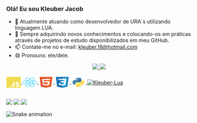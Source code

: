 ### Olá! Eu sou Kleuber Jacob



- 🔭 Atualmente atuando como desenvolvedor de URA´s utilizando linguagem LUA.
- 🌱 Sempre adquirindo novos conhecimentos e colocando-os em práticas através de projetos de estudo disponibilizados em meu GitHub.
- 📫 Contate-me no e-mail: kleuber.18@hotmail.com
- 😄 Pronouns: ele/dele.

<div align="center">
  <a href="https://github.com/KleuberJacob">
  <img height="180em" src="https://github-readme-stats.vercel.app/api?username=kleuberjacob&show_icons=true&theme=dark&include_all_commits=true&count_private=true"/>
  <img height="180em" src="https://github-readme-stats.vercel.app/api/top-langs/?username=kleuberjacob&layout=compact&langs_count=7&theme=dark"/>
</div>

<div style="display: inline_block"><br>
  <img align="center" alt="Kleuber-Js" height="30" width="40" src="https://raw.githubusercontent.com/devicons/devicon/master/icons/javascript/javascript-plain.svg">  
  <img align="center" alt="Kleuber-React" height="30" width="40" src="https://raw.githubusercontent.com/devicons/devicon/master/icons/react/react-original.svg">
  <img align="center" alt="Kleuber-HTML" height="30" width="40" src="https://raw.githubusercontent.com/devicons/devicon/master/icons/html5/html5-original.svg">
  <img align="center" alt="Kleuber-CSS" height="30" width="40" src="https://raw.githubusercontent.com/devicons/devicon/master/icons/css3/css3-original.svg">
  <img align="center" alt="Kleuber-Python" height="30" width="40" src="https://raw.githubusercontent.com/devicons/devicon/master/icons/python/python-original.svg">
  <img align="center" alt="Kleuber-Lua" height="30" width="40" src="https://cdn.jsdelivr.net/gh/devicons/devicon/icons/lua/lua-plain-wordmark.svg">
</div>

  ##
  
  <div>   
    <a href = "mailto:jacobkleuber@gmail.com"><img src="https://img.shields.io/badge/Gmail-D14836?style=for-the-badge&logo=gmail&logoColor=white"          target="_blank"></a>
    <a href="https://www.linkedin.com/in/kleuber-jacob-b0b00287/" target="_blank"><img src="https://img.shields.io/badge/LinkedIn-0077B5?style=for-the-badge&logo=linkedin&logoColor=white" target="_blank"></a> 
    <a href="#"><img src="https://img.shields.io/badge/Windows-0078D6?style=for-the-badge&logo=windows&logoColor=white"></img></a>
 
  ![Snake animation](https://github.com/kleuberjacob/kleuberjacob/blob/output/github-contribution-grid-snake.svg)
 
</div>
